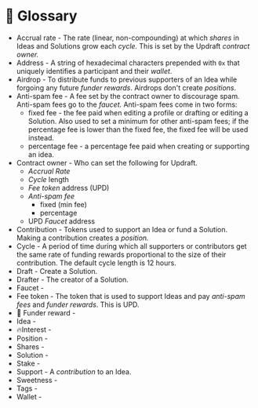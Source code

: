 # 📖 Glossary

* Accrual rate - The rate (linear, non-compounding) at which _shares_ in Ideas and Solutions grow each _cycle._ This is set by the Updraft _contract owner._
* Address - A string of hexadecimal characters prepended with `0x` that uniquely identifies a participant and their _wallet_.
* Airdrop - To distribute funds to previous supporters of an Idea while forgoing any future _funder rewards_. Airdrops don't create _positions_.
* Anti-spam fee - A fee set by the contract owner to discourage spa&#x6D;_._ Anti-spam fees go to the _faucet._ Anti-spam fees come in two forms:
  * fixed fee - the fee paid when editing a profile or drafting or editing a Solution. Also used to set a minimum for other anti-spam fees; if the percentage fee is lower than the fixed fee, the fixed fee will be used instead.
  * percentage fee - a percentage fee paid when creating or supporting an idea.
* Contract owner - Who can set the following for Updraft.
  * _Accrual Rate_
  * _Cycle_ length
  * _Fee token_ address (UPD)
  * _Anti-spam fee_
    * fixed (min fee)
    * percentage
  * UPD _Faucet_ address
* Contribution - Tokens used to support an Idea or fund a Solution. Making a contribution creates a _position._
* Cycle - A period of time during which all supporters or contributors get the same rate of funding rewards proportional to the size of their contribution. The default cycle length is 12 hours.
* Draft - Create a Solution.
* Drafter - The creator of a Solution.
* Faucet -&#x20;
* Fee token - The token that is used to support Ideas and pay _anti-spam fees_ and _funder rewards_. This is UPD.
* 🎁 Funder reward -&#x20;
* Idea -
* 🔥Interest -
* Position -&#x20;
* Shares -
* Solution -
* Stake -
* Support - A _contribution_ to an Idea.
* Sweetness -
* Tags -
* Wallet -
